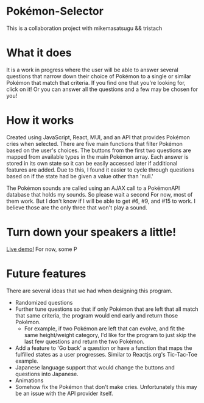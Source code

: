 # Pokémon-Selector

This is a collaboration project with mikemasatsugu && tristach

# What it does

It is a work in progress where the user will be able to answer several questions that narrow down their choice of Pokémon to a single or similar Pokémon that match that criteria. If you find one that you're looking for, click on it! Or you can answer all the questions and a few may be chosen for you!

# How it works

Created using JavaScript, React, MUI, and an API that provides Pokémon cries when selected. There are five main functions that filter Pokémon based on the user's choices. The buttons from the first two questions are mapped from available types in the main Pokémon array.
Each answer is stored in its own state so it can be easily accessed later if additional features are added. Due to this, I found it easier to cycle through questions based on if the state had be given a value other than 'null.'

The Pokémon sounds are called using an AJAX call to a PokémonAPI database that holds my sounds. So please wait a second For now, most of them work. But I don't know if I will be able to get #6, #9, and #15 to work. I believe those are the only three that won't play a sound.

# Turn down your speakers a little!

<a href="https://jonrgull.github.io/Pokémon-Selector/">Live demo!</a>
For now, some P

# Future features

There are several ideas that we had when designing this program.

- Randomized questions
- Further tune questions so that if only Pokémon that are left that all match that same criteria, the program would end early and return those Pokémon.
  - For example, if two Pokémon are left that can evolve, and fit the same height/weight category, I'd like for the program to just skip the last few questions and return the two Pokémon.
- Add a feature to 'Go back' a question or have a function that maps the fulfilled states as a user progresses. Similar to Reactjs.org's Tic-Tac-Toe example.
- Japanese language support that would change the buttons and questions into Japanese.
- Animations
- Somehow fix the Pokémon that don't make cries. Unfortunately this may be an issue with the API provider itself.
